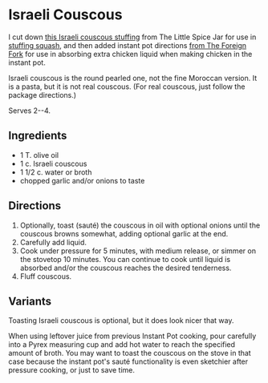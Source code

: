 [Instant Pot]: ../indices/instantPot.html

# Israeli Couscous

I cut down [this Israeli couscous stuffing](https://littlespicejar.com/stuffed-butternut-squash-curried-couscous-salad/) from The Little Spice Jar for use in [stuffing squash](../roots/stuffedSquash.md), and then added instant pot directions [from The Foreign Fork](https://foreignfork.com/cous-cous-recipe/) for use in absorbing extra chicken liquid when making chicken in the instant pot.

Israeli couscous is the round pearled one, not the fine Moroccan version.  It is a pasta, but it is not real couscous.  (For real couscous, just follow the package directions.)

Serves 2--4.

## Ingredients

* 1 T. olive oil
* 1 c. Israeli couscous
* 1 1/2 c. water or broth
* chopped garlic and/or onions to taste


## Directions

1. Optionally, toast (sauté) the couscous in oil with optional onions until the couscous browns somewhat, adding optional garlic at the end.
2. Carefully add liquid.
3. Cook under pressure for 5 minutes, with medium release, or simmer on the stovetop 10 minutes.  You can continue to cook until liquid is absorbed and/or the couscous reaches the desired tenderness.
4. Fluff couscous.

## Variants

Toasting Israeli couscous is optional, but it does look nicer that way.

When using leftover juice from previous Instant Pot cooking, pour carefully into a Pyrex measuring cup and add hot water to reach the specified amount of broth.  You may want to toast the couscous on the stove in that case because the instant pot's sauté functionality is even sketchier after pressure cooking, or just to save time.
